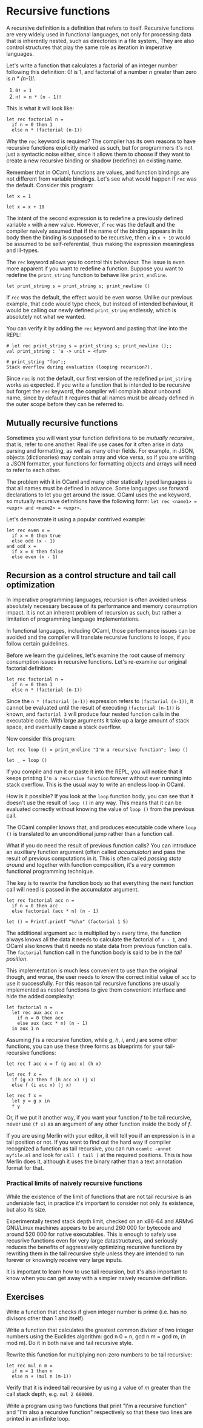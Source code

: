 # Recursive functions

A recursive definition is a definition that refers to itself. Recursive functions are
very widely used in functional languages, not only for processing data that is inherently
nested, such as directories in a file system., They are also control structures that play the same role
as iteration in imperative languages.

Let's write a function that calculates a factorial of an integer number following
this definition: 0! is 1, and factorial of a number _n_ greater than zero
is _n * (n-1)!_.

1. `0! = 1`
2. `n! = n * (n - 1)!`

This is what it will look like:

```
let rec factorial n =
  if n = 0 then 1
  else n * (factorial (n-1))
```

Why the `rec` keyword is required? The compiler has its own reasons to have
recursive functions explicitly marked as such, but for programmers it's not just
a syntactic noise either, since it allows them to choose if they want to create
a new recursive binding or shadow (redefine) an existing name.

Remember that in OCaml, functions are values,
and function bindings are not different from variable bindings. Let's see what would
happen if `rec` was the default. Consider this program:

```
let x = 1

let x = x + 10
```

The intent of the second expression is to redefine a previously defined variable `x`
with a new value. However, if `rec` was the default and the compiler naively assumed
that if the name of the binding appears in its body then the binding is supposed to be
recursive, then `x` in `x + 10` would be assumed to be self-referential,
thus making the expression meaningless and ill-types.

The `rec` keyword allows you to control this behaviour. The issue is even more apparent
if you want to redefine a function. Suppose you want to redefine the `print_string`
function to behave like `print_endline`.

```
let print_string s = print_string s; print_newline ()
```

If `rec` was the default, the effect would be even worse. Unlike our previous example,
that code would type check, but instead of intended behaviour, it would be calling our
newly defined `print_string` endlessly, which is absolutely not what we wanted.

You can verify it by adding the `rec` keyword and pasting that line into the REPL:

```
# let rec print_string s = print_string s; print_newline ();;
val print_string : 'a -> unit = <fun>

# print_string "foo";;
Stack overflow during evaluation (looping recursion?).

```

Since `rec` is not the default, our first version of the redefined `print_string`
works as expected. If you write a function that is intended to be recursive but forget the
`rec` keyword, the compiler will complain about unbound name, since by default it requires
that all names must be already defined in the outer scope before they can be referred to.

## Mutually recursive functions

Sometimes you will want your function definitions to be _mutually recursive_, that is, refer
to one another. Real life use cases for it often arise in data parsing and formatting, as well
as many other fields. For example, in JSON, objects (dictionaries) may contain array and
vice versa, so if you are writing a JSON formatter, your functions for formatting objects
and arrays will need to refer to each other.

The problem with it in OCaml and many other statically typed languages is that all names
must be defined in advance. Some languages use forward declarations to let
you get around the issue. OCaml uses the `and` keyword, so mutually recursive definitions
have the following form: `let rec <name1> = <expr> and <name2> = <expr>`.

Let's demonstrate it using a popular contrived example:

```
let rec even x =
  if x = 0 then true
  else odd (x - 1)
and odd x =
  if x = 0 then false
  else even (x - 1)
```

## Recursion as a control structure and tail call optimization

In imperative programming languages, recursion is often avoided unless absolutely
necessary because of its performance and memory consumption impact. It is not an inherent
problem of recursion as such, but rather a limitation of programming language implementations.

In functional languages, including OCaml, those performance issues can be avoided and the compiler
will translate recursive functions to loops, if you follow certain guidelines.

Before we learn the guidelines, let's examine the root cause of memory consumption issues in recursive functions.
Let's re-examine our original factorial definition:

```
let rec factorial n =
  if n = 0 then 1
  else n * (factorial (n-1))
```

Since the `n * (factorial (n-1))` expression refers to `(factorial (n-1))`, it cannot be evaluated until
the result of executing `(factorial (n-1))` is known, and `factorial 3` will produce four nested function calls
in the executable code. With large arguments it take up a large amount of stack space, and eventually cause
a stack overflow. 

Now consider this program:

```
let rec loop () = print_endline "I'm a recursive function"; loop ()

let _ = loop ()
```

If you compile and run it or paste it into the REPL, you will notice that it keeps
printing `I'm a recursive function` forever without ever running into stack overflow.
This is the usual way to write an endless loop in OCaml.

How is it possible? If you look at the `loop` function body, you can see that it doesn't
use the result of `loop ()` in any way. This means that it can be evaluated correctly
without knowing the value of `loop ()` from the previous call.

The OCaml compiler knows that, and produces executable code where `loop ()` is translated
to an unconditional jump rather than a function call. 

What if you do need the result of previous function calls? You can introduce an auxilliary
function argument (often called _accumulator_) and pass the result of previous computations
in it. This is often called _passing state around_ and together with function composition,
it's a very common functional programming technique.

The key is to rewrite the function body so that everything the next function call will need
is passed in the accumulator argument.

```
let rec factorial acc n =
  if n = 0 then acc
  else factorial (acc * n) (n - 1)

let () = Printf.printf "%d\n" (factorial 1 5)
```

The additional argument `acc` is multiplied by `n` every time,
the function always knows all the data it needs to calculate
the factorial of `n - 1`, and OCaml also knows that it needs no state data from
previous function calls. The `factorial` function call in the function body is said to be
in the _tail position_.

This implementation is much less convenient to use than the original though, and worse,
the user needs to know the correct initial value of `acc` to use it successfully.
For this reason tail recursive functions are usually implemented as nested functions to give
them convenient interface and hide the added complexity:

```
let factorial n =
  let rec aux acc n =
    if n = 0 then acc
    else aux (acc * n) (n - 1)
  in aux 1 n
```

Assuming _f_ is a recursive function, while _g_, _h_, _i_, and _j_ are some other functions,
you can use these three forms as blueprints for your tail-recursive functions:

```
let rec f acc x = f (g acc x) (h x)

let rec f x =
  if (g x) then f (h acc x) (j x)
  else f (i acc x) (j x)

let rec f x =
  let y = g x in
  f y
```

Or, if we put it another way, if you want your function _f_ to be tail recursive, never use `(f x)`
as an argument of any other function inside the body of _f_.

If you are using Merlin with your editor, it will tell you if an expression is in a tail position or not.
If you want to find out the hard way if compiler recognized a function as tail recursive, you can run `ocamlc -annot myfile.ml`
and look for `call ( tail )` at the required positions. This is how Merlin does it, although it uses the binary
rather than a text annotation format for that.

### Practical limits of naively recursive functions

While the existence of the limit of functions that are not tail recursive is an undeniable fact,
in practice it's important to consider not only its existence, but also its size.

Experimentally tested stack depth limit, checked on an x86-64 and ARMv6 GNU/Linux machines appears to be around 260 000
for bytecode and around 520 000 for native executables. This is enough to safely use recusrive functions even for very
large datastructures, and seriously reduces the benefits of aggressively optimizing recursive functions by
rewriting them in the tail recursive style unless they are intended to run forever or knowingly receive very large inputs.

It is important to learn how to use tail recursion, but it's also important to know when you can get away with a simpler
naively recursive definition.

## Exercises

Write a function that checks if given integer number is prime (i.e. has no divisors other than 1 and itself).

Write a function that calculates the greatest common divisor of two integer numbers using the Euclides algorithm:
gcd n 0 = n, gcd n m = gcd m, (n mod m). Do it in both naive and tail recursive style.

Rewrite this function for multiplying non-zero numbers to be tail recursive:

```
let rec mul n m =
  if m = 1 then n
  else n + (mul n (m-1))
```

Verify that it is indeed tail recursive by using a value of _m_ greater than the call stack depth, e.g. `mul 2 600000`.

Write a program using two functions that print "I'm a recursive function" and "I'm also a recursive function" respectively
so that these two lines are printed in an infinite loop.
